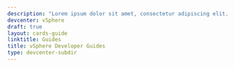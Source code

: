 ```yaml
---
description: "Lorem ipsum dolor sit amet, consectetur adipiscing elit. Quisque laoreet tempor dolor et dignissim. Nunc eleifend nibh in mauris euismod, at tristique odio efficitur. Cras."
devcenter: vSphere
draft: true
layout: cards-guide
linktitle: Guides
title: vSphere Developer Guides
type: devcenter-subdir
---
```

